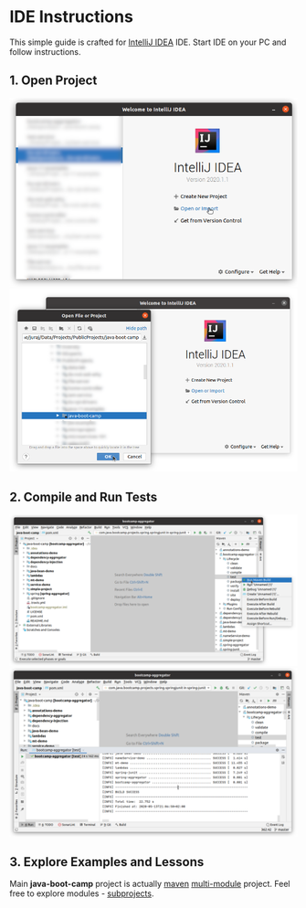 # IDE  Instructions
This simple guide is crafted for [IntelliJ IDEA](docs/ide-instructions.md) IDE.
Start IDE on your PC and follow instructions.

## 1. Open Project
![idescreen-001](ide-screens/screen-001.png)
![idescreen-002](ide-screens/screen-002.png)

## 2. Compile and Run Tests
![idescreen-003](ide-screens/screen-003.png)
![idescreen-004](ide-screens/screen-004.png)

## 3. Explore Examples and Lessons
Main __java-boot-camp__ project is actually 
[maven](https://maven.apache.org/) [multi-module](https://maven.apache.org/guides/mini/guide-multiple-modules.html) project.
Feel free to explore modules - [subprojects](../README.md).
